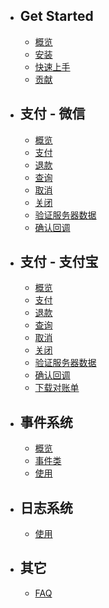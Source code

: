 - ## Get Started
    - [概览](/{{route}}/{{version}}/overview)
    - [安装](/{{route}}/{{version}}/installation)
    - [快速上手](/{{route}}/{{version}}/quick-usage)
    - [贡献](/{{route}}/{{version}}/contribute)

- ## 支付 - 微信
    - [概览](/{{route}}/{{version}}/wechat/overview)
    - [支付](/{{route}}/{{version}}/wechat/pay)
    - [退款](/{{route}}/{{version}}/wechat/refund)
    - [查询](/{{route}}/{{version}}/wechat/find)
    - [取消](/{{route}}/{{version}}/wechat/cancel)
    - [关闭](/{{route}}/{{version}}/wechat/close)
    - [验证服务器数据](/{{route}}/{{version}}/wechat/verify)
    - [确认回调](/{{route}}/{{version}}/wechat/return)

- ## 支付 - 支付宝
    - [概览](/{{route}}/{{version}}/alipay/overview)
    - [支付](/{{route}}/{{version}}/alipay/pay)
    - [退款](/{{route}}/{{version}}/alipay/refund)
    - [查询](/{{route}}/{{version}}/alipay/find)
    - [取消](/{{route}}/{{version}}/alipay/cancel)
    - [关闭](/{{route}}/{{version}}/alipay/close)
    - [验证服务器数据](/{{route}}/{{version}}/alipay/verify)
    - [确认回调](/{{route}}/{{version}}/alipay/return)
    - [下载对账单](/{{route}}/{{version}}/alipay/download)

- ## 事件系统
    - [概览](/{{route}}/{{version}}/events/overview)
    - [事件类](/{{route}}/{{version}}/events/class)
    - [使用](/{{route}}/{{version}}/events/usage)

- ## 日志系统
    - [使用](/{{route}}/{{version}}/logger/usage)

- ## 其它
    - [FAQ](/{{route}}/{{version}}/others/faq)
